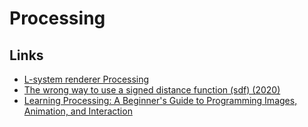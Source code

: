 # Processing

## Links

* [L-system renderer Processing](https://github.com/MaximSchoemaker/l_system_renderer_processing)
* [The wrong way to use a signed distance function \(sdf\) \(2020\)](https://wblut.com/the-wrong-way-to-use-a-signed-distance-function/)
* [Learning Processing: A Beginner's Guide to Programming Images, Animation, and Interaction](http://learningprocessing.com/)

